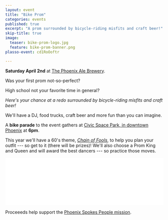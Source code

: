 ```yaml
---
layout: event
title: "Bike Prom"
categories: events
published: true
excerpt: "A prom surrounded by bicycle-riding misfits and craft beer!"
skip-title: true
image:
  teaser: bike-prom-logo.jpg
  feature: bike-prom-banner.png
plasso-event: cd1RoOoftr

---
```


**Saturday April 2nd** at [The Phoenix Ale Brewery](http://phoenixale.com/).

Was your first prom not-so-perfect?

High school not your favorite time in general?

*Here's your chance at a redo surrounded by bicycle-riding misfits and craft beer!*

We'll have a DJ, food trucks, craft beer and more fun than you can imagine. 

A **bike parade** to the event gathers at [Civic Space Park, in downtown Phoenix](https://goo.gl/maps/yLyc4PMKCjr) at **6pm**.

This year we'll have a 60's theme, *[Chain of Fools](https://youtu.be/tHeqFxHSVfA)*, to help you plan your outfit --- so get to it (there will be prizes)!
We'll also choose a Prom King and Queen and will award the best dancers --- so practice those moves.

<!-- LightWidget WIDGET --><script src="//lightwidget.com/widgets/lightwidget.js"></script><iframe src="//lightwidget.com/widgets/894ed7363f7e53f6aafc9e0cb9f0a9e2.html" id="lightwidget_894ed7363f" name="lightwidget_894ed7363f"  scrolling="no" allowtransparency="true" class="lightwidget-widget" style="width: 100%; border: 0; overflow: hidden;"></iframe>


Proceeeds help support the [Phoenix Spokes People mission](/about).
